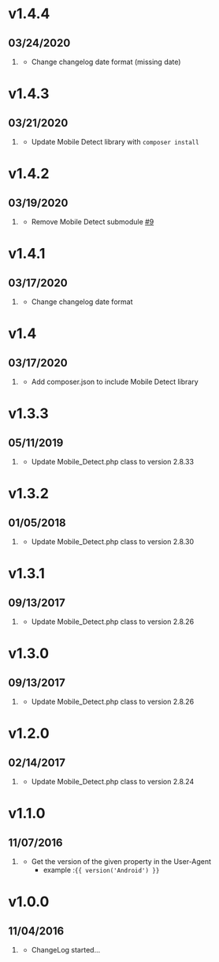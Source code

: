 # v1.4.4
##  03/24/2020

1. [](#improved)
    - Change changelog date format (missing date)

# v1.4.3
##  03/21/2020

1. [](#improved)
    - Update Mobile Detect library with `composer install`

# v1.4.2
##  03/19/2020

1. [](#bugfix)
    - Remove Mobile Detect submodule [#9](https://github.com/dimitrilongo/grav-plugin-mobile-detect/issues/9)

# v1.4.1
##  03/17/2020

1. [](#improved)
    - Change changelog date format

# v1.4
##  03/17/2020

1. [](#improved)
    - Add composer.json to include Mobile Detect library

# v1.3.3
##  05/11/2019

1. [](#improved)
    - Update Mobile_Detect.php class to version 2.8.33

# v1.3.2
##  01/05/2018

1. [](#improved)
    - Update Mobile_Detect.php class to version 2.8.30

# v1.3.1
##  09/13/2017

1. [](#improved)
    - Update Mobile_Detect.php class to version 2.8.26

# v1.3.0
##  09/13/2017

1. [](#improved)
    - Update Mobile_Detect.php class to version 2.8.26

# v1.2.0
##  02/14/2017

1. [](#improved)
    - Update Mobile_Detect.php class to version 2.8.24

# v1.1.0
##  11/07/2016

1. [](#new)
    - Get the version of the given property in the User-Agent
      - example :`{{ version('Android') }}`

# v1.0.0
## 11/04/2016

1. [](#new)
    - ChangeLog started...
